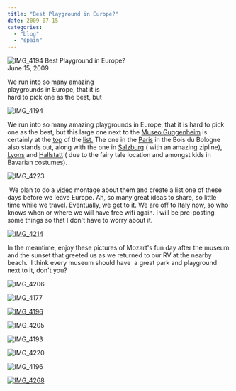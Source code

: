 ```yaml
---
title: "Best Playground in Europe?"
date: 2009-07-15
categories: 
  - "blog"
  - "spain"
---
```


 ![IMG_4194](https://pub-ac94b3f306b24c0dba4238943c97f2e1.r2.dev/6a00e5502a9507883301157207a904970b.jpg) Best Playground in Europe?  
June 15, 2009

We run into so many amazing  
playgrounds in Europe, that it is  
hard to pick one as the best, but

<!--more-->

![IMG_4194](https://pub-ac94b3f306b24c0dba4238943c97f2e1.r2.dev/6a00e5502a9507883301157112fed3970c.jpg)

We run into so many amazing playgrounds in Europe, that it is hard to pick one as the best, but this large one next to the [Museo Guggenheim](http://en.wikipedia.org/wiki/Guggenheim_Museum_Bilbao) is certainly at the [top](http://www.youtube.com/watch?v=PlUGZt9w0GA&feature=channel) of the [list.](http://soultravelers3new.local/2009/06/wow-guggenheim-bilbao-.html) The one in the [Paris](http://soultravelers3new.local/2006/09/mozarts-6th-at.html) in the Bois du Bologne also stands out, along with the one in [Salzburg](http://soultravelers3new.local/2007/10/sassy-salzburg.html) ( with an amazing zipline), [Lyons](http://soultravelers3new.local/2006/10/lyons.html) and [Hallstatt](http://soultravelers3new.local/2007/10/heavenly-hallst.html) ( due to the fairy tale location and amongst kids in Bavarian costumes).

![IMG_4223](https://pub-ac94b3f306b24c0dba4238943c97f2e1.r2.dev/6a00e5502a9507883301157112ffef970c.jpg)

 We plan to do a [video](http://www.youtube.com/user/soultravelers3) montage about them and create a list one of these days before we leave Europe. Ah, so many great ideas to share, so little time while we travel. Eventually, we get to it. We are off to Italy now, so who knows when or where we will have free wifi again. I will be pre-posting some things so that I don't have to worry about it.

 [![IMG_4214](https://pub-ac94b3f306b24c0dba4238943c97f2e1.r2.dev/6a00e5502a9507883301157207ac08970b.jpg)](http://soultravelers3new.local/wp-content/uploads/wp-content/uploads/2025/09/6a00e5502a9507883301157207ac08970b.jpg) 

In the meantime, enjoy these pictures of Mozart's fun day after the museum and the sunset that greeted us as we returned to our RV at the nearby beach.  I think every museum should have  a great park and playground next to it, don't you? 

![IMG_4206](https://pub-ac94b3f306b24c0dba4238943c97f2e1.r2.dev/6a00e5502a9507883301157113028d970c.jpg) 

![IMG_4177](https://pub-ac94b3f306b24c0dba4238943c97f2e1.r2.dev/6a00e5502a95078833011571130317970c.jpg) 

[![IMG_4196](https://pub-ac94b3f306b24c0dba4238943c97f2e1.r2.dev/6a00e5502a95078833011571130366970c.jpg)](http://soultravelers3new.local/wp-content/uploads/wp-content/uploads/2025/09/6a00e5502a95078833011571130366970c-300x225.jpg)

![IMG_4205](https://pub-ac94b3f306b24c0dba4238943c97f2e1.r2.dev/6a00e5502a9507883301157207ae8e970b.jpg) 

 ![IMG_4193](https://pub-ac94b3f306b24c0dba4238943c97f2e1.r2.dev/6a00e5502a9507883301157113054c970c.jpg) 

![IMG_4220](https://pub-ac94b3f306b24c0dba4238943c97f2e1.r2.dev/6a00e5502a950788330115711305b3970c.jpg) 

![IMG_4196](https://pub-ac94b3f306b24c0dba4238943c97f2e1.r2.dev/6a00e5502a9507883301157113062e970c.jpg) 

[![IMG_4268](https://pub-ac94b3f306b24c0dba4238943c97f2e1.r2.dev/6a00e5502a95078833011571130687970c.jpg)](http://soultravelers3new.local/wp-content/uploads/wp-content/uploads/2025/09/6a00e5502a95078833011571130687970c-300x225.jpg)
